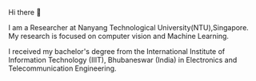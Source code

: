 Hi there 👋

I am a Researcher at Nanyang Technological University(NTU),Singapore. My research is focused on computer vision and Machine Learning.

I received my bachelor's degree from the International Institute of Information Technology (IIIT), Bhubaneswar (India) in Electronics and Telecommunication Engineering.
